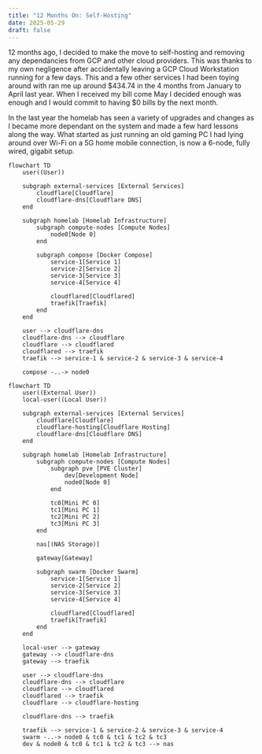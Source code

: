 ```yaml
---
title: "12 Months On: Self-Hosting"
date: 2025-05-29
draft: false
---
```

12 months ago, I decided to make the move to self-hosting and removing any dependancies from GCP and other cloud providers. This was thanks to my own negligence after accidentally leaving a GCP Cloud Workstation running for a few days. This and a few other services I had been toying around with ran me up around $434.74 in the 4 months from January to April last year. When I received my bill come May I decided enough was enough and I would commit to having $0 bills by the next month.

In the last year the homelab has seen a variety of upgrades and changes as I became more dependant on the system and made a few hard lessons along the way. What started as just running an old gaming PC I had lying around over Wi-Fi on a 5G home mobile connection, is now a 6-node, fully wired, gigabit setup.

```mermaid
flowchart TD
    user((User))
    
    subgraph external-services [External Services]
        cloudflare[Cloudflare]
        cloudflare-dns[Cloudflare DNS]
    end
    
    subgraph homelab [Homelab Infrastructure]
        subgraph compute-nodes [Compute Nodes]
            node0[Node 0]
        end

        subgraph compose [Docker Compose]
            service-1[Service 1]
            service-2[Service 2]
            service-3[Service 3]
            service-4[Service 4]

            cloudflared[Cloudflared]
            traefik[Traefik]
        end
    end
    
    user --> cloudflare-dns
    cloudflare-dns --> cloudflare
    cloudflare --> cloudflared
    cloudflared --> traefik
    traefik --> service-1 & service-2 & service-3 & service-4

    compose -..-> node0
```

```mermaid
flowchart TD
    user((External User))
    local-user((Local User))

    subgraph external-services [External Services]
        cloudflare[Cloudflare]
        cloudflare-hosting[Cloudflare Hosting]
        cloudflare-dns[Cloudflare DNS]
    end

    subgraph homelab [Homelab Infrastructure]
        subgraph compute-nodes [Compute Nodes]
            subgraph pve [PVE Cluster]
                dev[Development Node]
                node0[Node 0]
            end

            tc0[Mini PC 0]
            tc1[Mini PC 1]
            tc2[Mini PC 2]
            tc3[Mini PC 3]
        end

        nas[(NAS Storage)]

        gateway[Gateway]

        subgraph swarm [Docker Swarm]
            service-1[Service 1]
            service-2[Service 2]
            service-3[Service 3]
            service-4[Service 4]

            cloudflared[Cloudflared]
            traefik[Traefik]
        end
    end

    local-user --> gateway
    gateway --> cloudflare-dns
    gateway --> traefik

    user --> cloudflare-dns
    cloudflare-dns --> cloudflare
    cloudflare --> cloudflared
    cloudflared --> traefik
    cloudflare --> cloudflare-hosting

    cloudflare-dns --> traefik

    traefik --> service-1 & service-2 & service-3 & service-4
    swarm -..-> node0 & tc0 & tc1 & tc2 & tc3
    dev & node0 & tc0 & tc1 & tc2 & tc3 --> nas
```